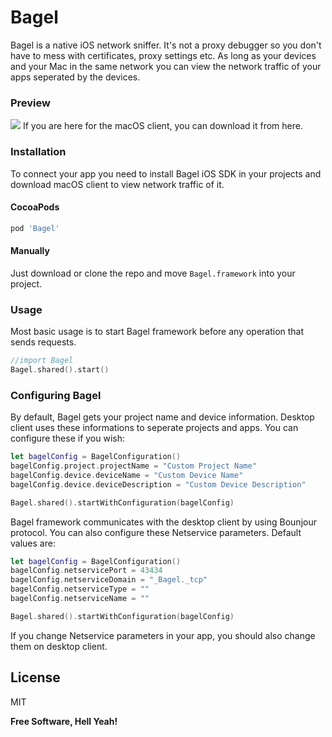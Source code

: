 # Bagel
Bagel is a native iOS network sniffer. It's not a proxy debugger so you don't have to mess with certificates, proxy settings etc. As long as your devices and your Mac in the same network you can view the network traffic of your apps seperated by the devices. 

### Preview
![](http://yagiz.me/wp-content/uploads/2017/06/Screen-Shot-2017-06-05-at-20.43.17.png)
If you are here for the macOS client, you can download it from here.
### Installation
To connect your app you need to install Bagel iOS SDK in your projects and download macOS client to view network traffic of it.
#### CocoaPods
```sh
pod 'Bagel'
```
#### Manually
Just download or clone the repo and move ```Bagel.framework``` into your project.

### Usage
Most basic usage is to start Bagel framework before any operation that sends requests. 
```swift
//import Bagel
Bagel.shared().start()
```

###  Configuring Bagel

By default, Bagel gets your project name and device information. Desktop client uses these informations to seperate projects and apps. You can configure these if you wish:
```swift
let bagelConfig = BagelConfiguration()
bagelConfig.project.projectName = "Custom Project Name"
bagelConfig.device.deviceName = "Custom Device Name"
bagelConfig.device.deviceDescription = "Custom Device Description"

Bagel.shared().startWithConfiguration(bagelConfig)
```
Bagel framework communicates with the desktop client by using Bounjour protocol. You can also configure these Netservice parameters. Default values are:

```swift
let bagelConfig = BagelConfiguration()
bagelConfig.netservicePort = 43434
bagelConfig.netserviceDomain = "_Bagel._tcp"
bagelConfig.netserviceType = ""
bagelConfig.netserviceName = ""

Bagel.shared().startWithConfiguration(bagelConfig)
```
If you change Netservice parameters in your app, you should also change them on desktop client.

License
----
MIT

**Free Software, Hell Yeah!**